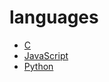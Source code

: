 # languages

  - [C](https://github.com/michalbe/language-sandbox/tree/master/c)
  - [JavaScript](https://github.com/michalbe/language-sandbox/tree/master/js)
  - [Python](https://github.com/michalbe/language-sandbox/tree/master/python)
